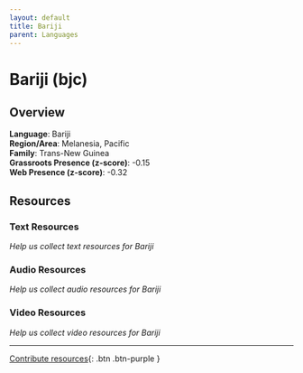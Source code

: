 ```yaml
---
layout: default
title: Bariji
parent: Languages
---
```


# Bariji (bjc)

## Overview

**Language**: Bariji  
**Region/Area**: Melanesia, Pacific  
**Family**: Trans-New Guinea  
**Grassroots Presence (z-score)**: -0.15  
**Web Presence (z-score)**: -0.32  

## Resources

### Text Resources
*Help us collect text resources for Bariji*

### Audio Resources
*Help us collect audio resources for Bariji*

### Video Resources
*Help us collect video resources for Bariji*

---

[Contribute resources](https://forms.office.com/e/1SfLJx3u1r){: .btn .btn-purple }
